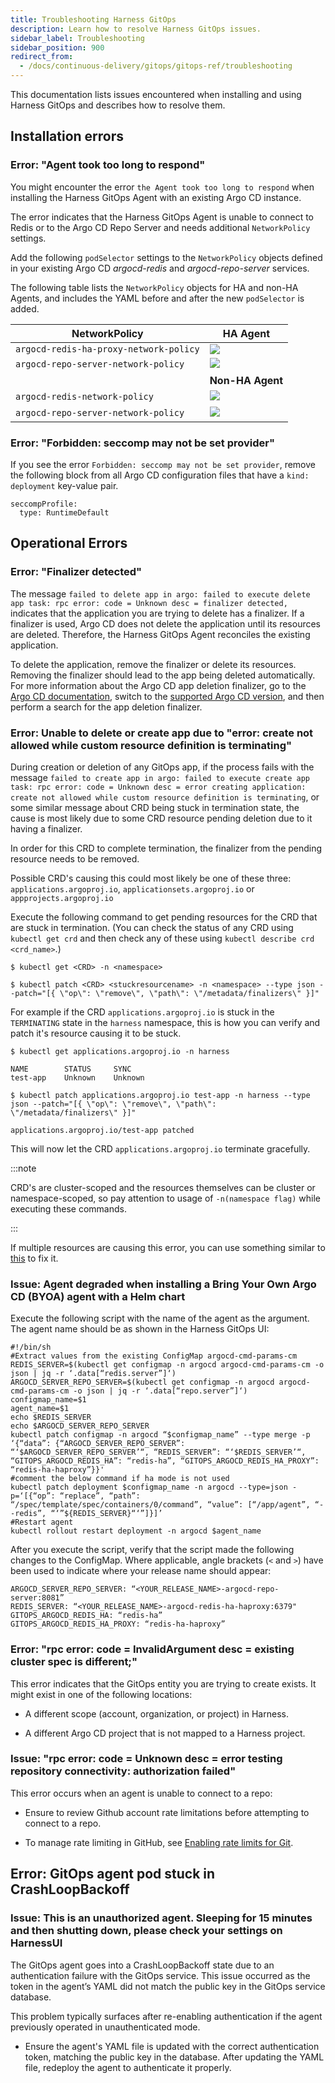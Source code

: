 ```yaml
---
title: Troubleshooting Harness GitOps
description: Learn how to resolve Harness GitOps issues.
sidebar_label: Troubleshooting
sidebar_position: 900
redirect_from:
  - /docs/continuous-delivery/gitops/gitops-ref/troubleshooting
---
```


This documentation lists issues encountered when installing and using Harness GitOps and describes how to resolve them.

## Installation errors

### Error: "Agent took too long to respond"

You might encounter the error `the Agent took too long to respond` when installing the Harness GitOps Agent with an existing Argo CD instance.

The error indicates that the Harness GitOps Agent is unable to connect to Redis or to the Argo CD Repo Server and needs additional `NetworkPolicy` settings.

Add the following `podSelector` settings to the `NetworkPolicy` objects defined in your existing Argo CD *argocd-redis* and *argocd-repo-server* services.

The following table lists the `NetworkPolicy` objects for HA and non-HA Agents, and includes the YAML before and after the new `podSelector` is added.

| **NetworkPolicy** | **HA Agent** |
| --- | --- |
| `argocd-redis-ha-proxy-network-policy` | ![](./static/argocd-redis-ha-proxy-network-policy.png) |
| `argocd-repo-server-network-policy` | ![](./static/argocd-repo-server-network-policy.png)  |
|  | **Non-HA Agent** |
| `argocd-redis-network-policy` | ![](./static/argocd-redis-network-policy.png)  |
| `argocd-repo-server-network-policy` | ![](./static/argocd-repo-server-network-policy-nonha.png)  |

### Error: "Forbidden: seccomp may not be set provider"

If you see the error `Forbidden: seccomp may not be set provider`, remove the following block from all Argo CD configuration files that have a `kind: deployment` key-value pair.

```
seccompProfile:
  type: RuntimeDefault
```

## Operational Errors

### Error: "Finalizer detected"

The message `failed to delete app in argo: failed to execute delete app task: rpc error: code = Unknown desc = finalizer detected,` indicates that the application you are trying to delete has a finalizer. If a finalizer is used, Argo CD does not delete the application until its resources are deleted. Therefore, the Harness GitOps Agent reconciles the existing application. 

To delete the application, remove the finalizer or delete its resources. Removing the finalizer should lead to the app being deleted automatically. For more information about the Argo CD app deletion finalizer, go to the [Argo CD documentation](https://argo-cd.readthedocs.io/), switch to the [supported Argo CD version](/docs/continuous-delivery/cd-integrations), and then perform a search for the app deletion finalizer.

### Error: Unable to delete or create app due to "error: create not allowed while custom resource definition is terminating"

During creation or deletion of any GitOps app, if the process fails with the message `failed to create app in argo: failed to execute create app task: rpc error: code = Unknown desc = error creating application: create not allowed while custom resource definition is terminating`, or some similar message about CRD being stuck in termination state, the cause is most likely due to some CRD resource pending deletion due to it having a finalizer.

In order for this CRD to complete termination, the finalizer from the pending resource needs to be removed. 

Possible CRD's causing this could most likely be one of these three: `applications.argoproj.io`, `applicationsets.argoproj.io` or 
`appprojects.argoproj.io`

Execute the following command to get pending resources for the CRD that are stuck in termination. (You can check the status of any CRD using `kubectl get crd` and then check any of these using `kubectl describe crd <crd_name>`.)

```
$ kubectl get <CRD> -n <namespace>
```

```
$ kubectl patch <CRD> <stuckresourcename> -n <namespace> --type json --patch="[{ \"op\": \"remove\", \"path\": \"/metadata/finalizers\" }]"
```

For example if the CRD `applications.argoproj.io` is stuck in the `TERMINATING` state in the `harness` namespace, this is how you can verify and patch it's resource causing it to be stuck.

```
$ kubectl get applications.argoproj.io -n harness

NAME        STATUS     SYNC
test-app    Unknown    Unknown
```

```
$ kubectl patch applications.argoproj.io test-app -n harness --type json --patch="[{ \"op\": \"remove\", \"path\": \"/metadata/finalizers\" }]"

applications.argoproj.io/test-app patched
```

This will now let the CRD `applications.argoproj.io` terminate gracefully.

:::note

CRD's are cluster-scoped and the resources themselves can be cluster or namespace-scoped, so pay attention to usage of `-n(namespace flag)` while executing these commands.

:::

If multiple resources are causing this error, you can use something similar to [this](https://github.com/argoproj/argo-cd/issues/1329#issuecomment-1247176754) to fix it.

### Issue: Agent degraded when installing a Bring Your Own Argo CD (BYOA) agent with a Helm chart

Execute the following script with the name of the agent as the argument. The agent name should be as shown in the Harness GitOps UI:

```
#!/bin/sh
#Extract values from the existing ConfigMap argocd-cmd-params-cm
REDIS_SERVER=$(kubectl get configmap -n argocd argocd-cmd-params-cm -o json | jq -r ‘.data[“redis.server”]‘)
ARGOCD_SERVER_REPO_SERVER=$(kubectl get configmap -n argocd argocd-cmd-params-cm -o json | jq -r ‘.data[“repo.server”]‘)
configmap_name=$1
agent_name=$1
echo $REDIS_SERVER
echo $ARGOCD_SERVER_REPO_SERVER
kubectl patch configmap -n argocd “$configmap_name” --type merge -p ‘{“data”: {“ARGOCD_SERVER_REPO_SERVER”: “‘$ARGOCD_SERVER_REPO_SERVER’“, “REDIS_SERVER”: “‘$REDIS_SERVER’“, “GITOPS_ARGOCD_REDIS_HA”: “redis-ha”, “GITOPS_ARGOCD_REDIS_HA_PROXY”: “redis-ha-haproxy”}}'
#comment the below command if ha mode is not used
kubectl patch deployment $configmap_name -n argocd --type=json -p=‘[{“op”: “replace”, “path”: “/spec/template/spec/containers/0/command”, “value”: [“/app/agent”, “--redis”, “‘”${REDIS_SERVER}“‘”]}]’
#Restart agent
kubectl rollout restart deployment -n argocd $agent_name
```

After you execute the script, verify that the script made the following changes to the ConfigMap. Where applicable, angle brackets (`<` and `>`) have been used to indicate where your release name should appear:

```
ARGOCD_SERVER_REPO_SERVER: “<YOUR_RELEASE_NAME>-argocd-repo-server:8081”
REDIS_SERVER: “<YOUR_RELEASE_NAME>-argocd-redis-ha-haproxy:6379"
GITOPS_ARGOCD_REDIS_HA: “redis-ha”
GITOPS_ARGOCD_REDIS_HA_PROXY: “redis-ha-haproxy”
```

### Error: "rpc error: code = InvalidArgument desc = existing cluster spec is different;"

This error indicates that the GitOps entity you are trying to create exists. It might exist in one of the following locations:

- A different scope (account, organization, or project) in Harness.

- A different Argo CD project that is not mapped to a Harness project.
  

### Issue: "rpc error: code = Unknown desc = error testing repository connectivity: authorization failed"

This error occurs when an agent is unable to connect to a repo:

- Ensure to review Github account rate limitations before attempting to connect to a repo.

- To manage rate limiting in GitHub, see [Enabling rate limits for Git](https://docs.github.com/en/enterprise-server@3.10/admin/configuration/configuring-user-applications-for-your-enterprise/configuring-rate-limits#enabling-rate-limits-for-git).

## Error: GitOps agent pod stuck in CrashLoopBackoff

### Issue: This is an unauthorized agent. Sleeping for 15 minutes and then shutting down, please check your settings on HarnessUI

The GitOps agent goes into a CrashLoopBackoff state due to an authentication failure with the GitOps service. This issue occurred as the token in the agent’s YAML did not match the public key in the GitOps service database.

This problem typically surfaces after re-enabling authentication if the agent previously operated in unauthenticated mode.

- Ensure the agent's YAML file is updated with the correct authentication token, matching the public key in the database. After updating the YAML file, redeploy the agent to authenticate it properly. 


